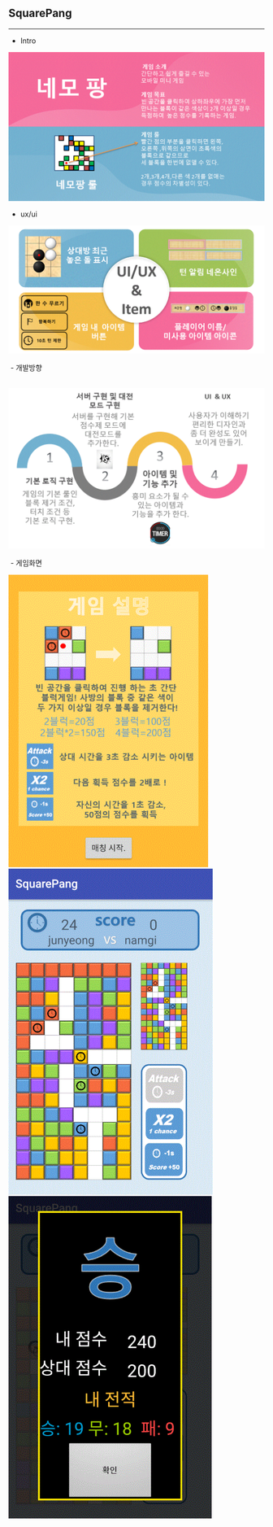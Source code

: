 ## SquarePang
---
  - Intro
  
  ![Alt Text](./readme_image/intro.GIF)

  - ux/ui
  
  ![Alt Text](./readme_image/uxui.GIF)
  
  - 개발방향
  
  ![Alt Text](./readme_image/way.GIF)
  
  - 게임화면
  
  ![Alt Text](./readme_image/1.GIF)
  ![Alt Text](./readme_image/2.GIF)
  ![Alt Text](./readme_image/3.GIF)
